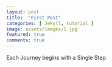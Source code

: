 ```yaml
---
layout: post
title:  "First Post"
categories: [ Jekyll, tutorial ]
image: assets/images/1.jpg
featured: true
comments: true
---
```

Each Journey begins with a Single Step
